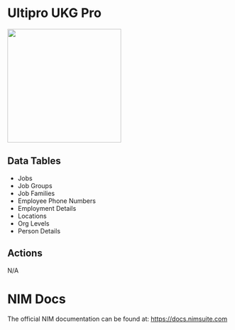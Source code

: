 # Ultipro UKG Pro
<img src="https://www.tools4ever.nl/connector-logos/ultipro-logo.png" width="256px">


## Data Tables
- Jobs
- Job Groups
- Job Families
- Employee Phone Numbers
- Employment Details
- Locations
- Org Levels
- Person Details


## Actions
N/A

# NIM Docs
The official NIM documentation can be found at: https://docs.nimsuite.com
